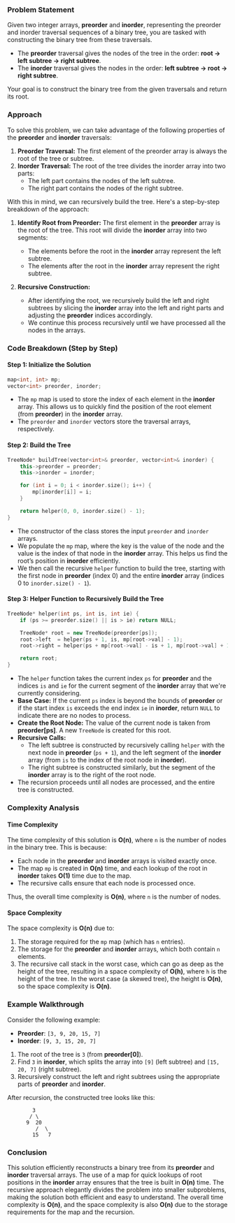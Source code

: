 ### Problem Statement

Given two integer arrays, **preorder** and **inorder**, representing the preorder and inorder traversal sequences of a binary tree, you are tasked with constructing the binary tree from these traversals.

- The **preorder** traversal gives the nodes of the tree in the order: **root -> left subtree -> right subtree**.
- The **inorder** traversal gives the nodes in the order: **left subtree -> root -> right subtree**.

Your goal is to construct the binary tree from the given traversals and return its root.

### Approach

To solve this problem, we can take advantage of the following properties of the **preorder** and **inorder** traversals:

1. **Preorder Traversal:** The first element of the preorder array is always the root of the tree or subtree.
2. **Inorder Traversal:** The root of the tree divides the inorder array into two parts:
   - The left part contains the nodes of the left subtree.
   - The right part contains the nodes of the right subtree.

With this in mind, we can recursively build the tree. Here's a step-by-step breakdown of the approach:

1. **Identify Root from Preorder:** The first element in the **preorder** array is the root of the tree. This root will divide the **inorder** array into two segments:
   - The elements before the root in the **inorder** array represent the left subtree.
   - The elements after the root in the **inorder** array represent the right subtree.
   
2. **Recursive Construction:** 
   - After identifying the root, we recursively build the left and right subtrees by slicing the **inorder** array into the left and right parts and adjusting the **preorder** indices accordingly.
   - We continue this process recursively until we have processed all the nodes in the arrays.

### Code Breakdown (Step by Step)

#### Step 1: Initialize the Solution

```cpp
map<int, int> mp;
vector<int> preorder, inorder;
```

- The `mp` map is used to store the index of each element in the **inorder** array. This allows us to quickly find the position of the root element (from **preorder**) in the **inorder** array.
- The `preorder` and `inorder` vectors store the traversal arrays, respectively.

#### Step 2: Build the Tree

```cpp
TreeNode* buildTree(vector<int>& preorder, vector<int>& inorder) {
    this->preorder = preorder;
    this->inorder = inorder;

    for (int i = 0; i < inorder.size(); i++) {
        mp[inorder[i]] = i;
    }

    return helper(0, 0, inorder.size() - 1);
}
```

- The constructor of the class stores the input `preorder` and `inorder` arrays.
- We populate the `mp` map, where the key is the value of the node and the value is the index of that node in the **inorder** array. This helps us find the root’s position in **inorder** efficiently.
- We then call the recursive `helper` function to build the tree, starting with the first node in **preorder** (index 0) and the entire **inorder** array (indices 0 to `inorder.size() - 1`).

#### Step 3: Helper Function to Recursively Build the Tree

```cpp
TreeNode* helper(int ps, int is, int ie) {
    if (ps >= preorder.size() || is > ie) return NULL;

    TreeNode* root = new TreeNode(preorder[ps]);
    root->left  = helper(ps + 1, is, mp[root->val] - 1);
    root->right = helper(ps + mp[root->val] - is + 1, mp[root->val] + 1, ie);

    return root;
}
```

- The `helper` function takes the current index `ps` for **preorder** and the indices `is` and `ie` for the current segment of the **inorder** array that we're currently considering.
- **Base Case:** If the current `ps` index is beyond the bounds of **preorder** or if the start index `is` exceeds the end index `ie` in **inorder**, return `NULL` to indicate there are no nodes to process.
- **Create the Root Node:** The value of the current node is taken from **preorder[ps]**. A new `TreeNode` is created for this root.
- **Recursive Calls:** 
  - The left subtree is constructed by recursively calling `helper` with the next node in **preorder** (`ps + 1`), and the left segment of the **inorder** array (from `is` to the index of the root node in **inorder**).
  - The right subtree is constructed similarly, but the segment of the **inorder** array is to the right of the root node.
- The recursion proceeds until all nodes are processed, and the entire tree is constructed.

### Complexity Analysis

#### Time Complexity

The time complexity of this solution is **O(n)**, where `n` is the number of nodes in the binary tree. This is because:
- Each node in the **preorder** and **inorder** arrays is visited exactly once.
- The map `mp` is created in **O(n)** time, and each lookup of the root in **inorder** takes **O(1)** time due to the map.
- The recursive calls ensure that each node is processed once.

Thus, the overall time complexity is **O(n)**, where `n` is the number of nodes.

#### Space Complexity

The space complexity is **O(n)** due to:
1. The storage required for the `mp` map (which has `n` entries).
2. The storage for the **preorder** and **inorder** arrays, which both contain `n` elements.
3. The recursive call stack in the worst case, which can go as deep as the height of the tree, resulting in a space complexity of **O(h)**, where `h` is the height of the tree. In the worst case (a skewed tree), the height is **O(n)**, so the space complexity is **O(n)**.

### Example Walkthrough

Consider the following example:

- **Preorder**: `[3, 9, 20, 15, 7]`
- **Inorder**: `[9, 3, 15, 20, 7]`

1. The root of the tree is `3` (from **preorder[0]**).
2. Find `3` in **inorder**, which splits the array into `[9]` (left subtree) and `[15, 20, 7]` (right subtree).
3. Recursively construct the left and right subtrees using the appropriate parts of **preorder** and **inorder**.

After recursion, the constructed tree looks like this:

```
        3
       / \
      9  20
         /  \
        15   7
```

### Conclusion

This solution efficiently reconstructs a binary tree from its **preorder** and **inorder** traversal arrays. The use of a map for quick lookups of root positions in the **inorder** array ensures that the tree is built in **O(n)** time. The recursive approach elegantly divides the problem into smaller subproblems, making the solution both efficient and easy to understand. The overall time complexity is **O(n)**, and the space complexity is also **O(n)** due to the storage requirements for the map and the recursion.